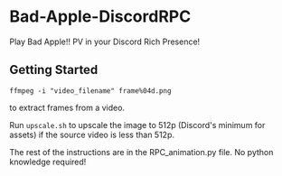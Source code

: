 # Bad-Apple-DiscordRPC
Play Bad Apple!! PV in your Discord Rich Presence!

## Getting Started
    ffmpeg -i "video_filename" frame%04d.png
to extract frames from a video.

Run `upscale.sh` to upscale the image to 512p (Discord's minimum for assets) if the source video is less than 512p.

The rest of the instructions are in the RPC_animation.py file. No python knowledge required!
